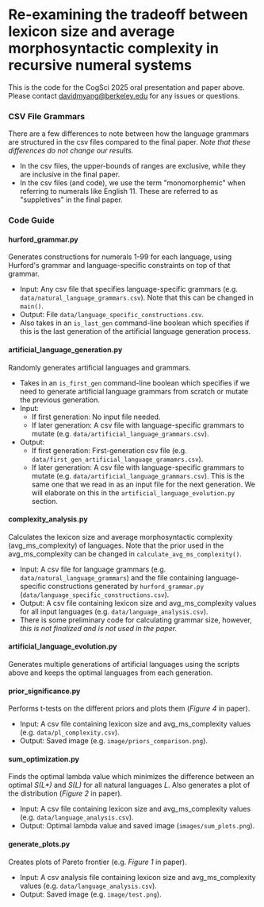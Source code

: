 # Re-examining the tradeoff between lexicon size and average morphosyntactic complexity in recursive numeral systems
This is the code for the CogSci 2025 oral presentation and paper above. Please contact davidmyang@berkeley.edu for any issues or questions.

### CSV File Grammars
There are a few differences to note between how the language grammars are structured in the csv files compared to the final paper. _Note that these differences do not change our results._
- In the csv files, the upper-bounds of ranges are exclusive, while they are inclusive in the final paper.
- In the csv files (and code), we use the term "monomorphemic" when referring to numerals like English 11. These are referred to as "suppletives" in the final paper.

### Code Guide
#### hurford_grammar.py
Generates constructions for numerals 1-99 for each language, using Hurford's grammar and language-specific constraints on top of that grammar.
- Input: Any csv file that specifies language-specific grammars (e.g. `data/natural_language_grammars.csv`). Note that this can be changed in `main()`.
- Output: File `data/language_specific_constructions.csv`.
- Also takes in an `is_last_gen` command-line boolean which specifies if this is the last generation of the artificial language generation process. 

#### artificial_language_generation.py
Randomly generates artificial languages and grammars.
- Takes in an `is_first_gen` command-line boolean which specifies if we need to generate artificial language grammars from scratch or mutate the previous generation.
- Input:
  - If first generation: No input file needed.
  - If later generation: A csv file with language-specific grammars to mutate (e.g. `data/artificial_language_grammars.csv`).
- Output:
  - If first generation: First-generation csv file (e.g. `data/first_gen_artificial_language_gramamrs.csv`).
  - If later generation: A csv file with language-specific grammars to mutate (e.g. `data/artificial_language_grammars.csv`). This is the same one that we read in as an input file for the next generation. We will elaborate on this in the `artificial_language_evolution.py` section.

#### complexity_analysis.py
Calculates the lexicon size and average morphosyntactic complexity (avg_ms_complexity) of languages. Note that the prior used in the avg_ms_complexity can be changed in `calculate_avg_ms_complexity()`.
- Input: A csv file for language grammars (e.g. `data/natural_language_grammars`) and the file containing language-specific constructions generated by `hurford_grammar.py` (`data/language_specific_constructions.csv`).
- Output: A csv file containing lexicon size and avg_ms_complexity values for all input languages (e.g. `data/language_analysis.csv`).
- There is some preliminary code for calculating grammar size, however, _this is not finalized and is not used in the paper._

#### artificial_language_evolution.py
Generates multiple generations of artificial languages using the scripts above and keeps the optimal languages from each generation.

#### prior_significance.py
Performs t-tests on the different priors and plots them (_Figure 4_ in paper).
- Input: A csv file containing lexicon size and avg_ms_complexity values (e.g. `data/pl_complexity.csv`).
- Output: Saved image (e.g. `image/priors_comparison.png`).

#### sum_optimization.py
Finds the optimal lambda value which minimizes the difference between an optimal _S(L*)_ and _S(L)_ for all natural languages _L_. Also generates a plot of the distribution (_Figure 2_ in paper).
- Input: A csv file containing lexicon size and avg_ms_complexity values (e.g. `data/language_analysis.csv`).
- Output: Optimal lambda value and saved image (`images/sum_plots.png`).

#### generate_plots.py
Creates plots of Pareto frontier (e.g. _Figure 1_ in paper).
- Input: A csv analysis file containing lexicon size and avg_ms_complexity values (e.g. `data/language_analysis.csv`).
- Output: Saved image (e.g. `image/test.png`).
